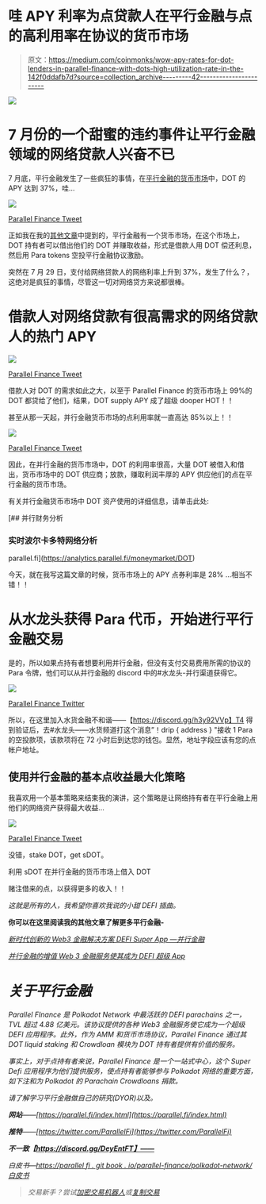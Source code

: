 # 哇 APY 利率为点贷款人在平行金融与点的高利用率在协议的货币市场

> 原文：<https://medium.com/coinmonks/wow-apy-rates-for-dot-lenders-in-parallel-finance-with-dots-high-utilization-rate-in-the-142f0ddafb7d?source=collection_archive---------42----------------------->

![](img/cf495c6368cda63ad2300254a55ab95d.png)

# 7 月份的一个甜蜜的违约事件让平行金融领域的网络贷款人兴奋不已

7 月底，平行金融发生了一些疯狂的事情，在[平行金融的货币市场](https://app.parallel.fi/lendAndBorrow)中，DOT 的 APY 达到 37%，哇…

![](img/43988491094a8b584cd13a59c484ddda.png)

[Parallel Finance Tweet](https://twitter.com/ParallelFi)

正如我在我的[其他文章](/@kikctikcy/more-rewards-for-lp-providers-with-the-yield-money-market-functions-of-parallel-finance-452834f737a3)中提到的，平行金融有一个货币市场，在这个市场上，DOT 持有者可以借出他们的 DOT 并赚取收益，形式是借款人用 DOT 偿还利息，然后用 Para tokens 空投平行金融协议激励。

突然在 7 月 29 日，支付给网络贷款人的网络利率上升到 37%，发生了什么？，这绝对是疯狂的事情，尽管这一切对网络贷方来说都很棒。

# 借款人对网络贷款有很高需求的网络贷款人的热门 APY

![](img/0ca18aa938e2bbecb96750a17072bbc8.png)

[Parallel Finance Tweet](https://twitter.com/ParallelFi)

借款人对 DOT 的需求如此之大，以至于 Parallel Finance 的货币市场上 99%的 DOT 都贷给了他们，结果，DOT supply APY 成了超级 dooper HOT！！

甚至从那一天起，并行金融货币市场的点利用率就一直高达 85%以上！！

![](img/d32549f15338cc5281ded37c23547e63.png)

[Parallel Finance Tweet](https://twitter.com/ParallelFi)

因此，在并行金融的货币市场中，DOT 的利用率很高，大量 DOT 被借入和借出，货币市场中的 DOT 供应商；放款，赚取利润丰厚的 APY 供应他们的点在平行金融的货币市场。

有关并行金融货币市场中 DOT 资产使用的详细信息，请单击此处:

 [## 并行财务分析

### 实时波尔卡多特网络分析

parallel.fi](https://analytics.parallel.fi/moneymarket/DOT) 

今天，就在我写这篇文章的时候，货币市场上的 APY 点券利率是 28% …相当不错！！

# 从水龙头获得 Para 代币，开始进行平行金融交易

是的，所以如果点持有者想要利用并行金融，但没有支付交易费用所需的协议的 Para 令牌，他们可以从并行金融的 discord 中的#水龙头-并行渠道获得它。

![](img/02dd865e73fa8fd3f4ac3084f07089cd.png)

[Parallel Finance Twitter](https://twitter.com/ParallelFi/status/1557349597617717248?s=20&t=jz72oJPEe8CA3Q_j3HQpcg)

所以，在这里加入水货金融不和谐——【https://discord.gg/h3y92VVp】T4 得到验证后，去#水龙头——水货频道打这个消息”！drip { address } "接收 1 Para 的空投款项，该款项将在 72 小时后到达您的钱包。显然，地址字段应该有您的点帐户地址。

## 使用并行金融的基本点收益最大化策略

我喜欢用一个基本策略来结束我的演讲，这个策略是让网络持有者在平行金融上用他们的网络资产获得最大收益…

![](img/0eafc29c1ea86fdde950ffeed558b7e5.png)

[Parallel Finance Tweet](https://twitter.com/ParallelFi)

没错，stake DOT，get sDOT。

利用 sDOT 在并行金融的货币市场上借入 DOT

赌注借来的点，以获得更多的收入！！

*这就是所有的人，我希望你喜欢我说的小甜 DEFI 插曲。*

****你可以在这里阅读我的其他文章了解更多平行金融-****

*[新时代创新的 Web3 金融解决方案 DEFI Super App —并行金融](/coinmonks/innovative-web3-financial-solutions-of-new-age-defi-super-app-parallel-finance-650638fe5bc3)*

*[并行金融的增值 Web 3 金融服务使其成为 DEFI 超级 App](/coinmonks/value-added-web-3-financial-services-of-parallel-finance-make-it-a-defi-super-app-ebe04a7f8e66)*

# *关于平行金融*

*Parallel FInance 是 Polkadot Network 中最活跃的 DEFI parachains 之一，TVL 超过 4.88 亿美元。该协议提供的各种 Web3 金融服务使它成为一个超级 DEFI 应用程序。此外，作为 AMM 和货币市场协议，Parallel Finance 通过其 DOT liquid staking 和 Crowdloan 模块为 DOT 持有者提供有价值的服务。*

*事实上，对于点持有者来说，Parallel Finance 是一个一站式中心，这个 Super Defi 应用程序为他们提供服务，使点持有者能够参与 Polkadot 网络的重要方面，如下注和为 Polkadot 的 Parachain Crowdloans 捐款。*

*请了解学习平行金融做自己的研究(DYOR)以及。*

***网站**——[https://parallel.fi/index.html](https://parallel.fi/index.html)*

***推特**——[https://twitter.com/ParallelFi](https://twitter.com/ParallelFi)*

***不一致【https://discord.gg/DeyEntFT】——***

*白皮书—[https://parallel fi . git book . io/parallel-finance/polkadot-network/白皮书](https://parallelfi.gitbook.io/parallel-finance/polkadot-network/white-paper)*

> *交易新手？尝试[加密交易机器人](/coinmonks/crypto-trading-bot-c2ffce8acb2a)或[复制交易](/coinmonks/top-10-crypto-copy-trading-platforms-for-beginners-d0c37c7d698c)*